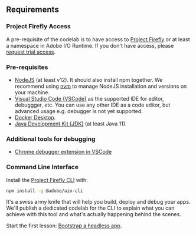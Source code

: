 ## Requirements

### Project Firefly Access

A pre-requisite of the codelab is to have access to [Project Firefly](https://github.com/AdobeDocs/project-firefly) or at least a namespace in Adobe I/O Runtime. 
If you don't have access, please [request trial access](https://github.com/AdobeDocs/adobeio-runtime/blob/master/overview/request_a_trial.md).

### Pre-requisites

- [NodeJS](https://nodejs.org/en/download/) (at least v12). It should also install npm together. We recommend using [nvm](https://github.com/nvm-sh/nvm/blob/master/README.md) to manage NodeJS installation and versions on your machine.  
- [Visual Studio Code (VSCode)](https://code.visualstudio.com/download) as the supported IDE for editor, debuggger, etc. You can use any other IDE as a code editor, but advanced usage e.g. debugger is not yet supported.
- [Docker Desktop](https://www.docker.com/get-started).
- [Java Development Kit (JDK)](https://www.oracle.com/technetwork/java/javase/overview/index.html) (at least Java 11).

### Additional tools for debugging

- [Chrome debugger extension in VSCode](https://github.com/Microsoft/vscode-chrome-debug)

### Command Line Interface

Install the [Project Firefly CLI](https://github.com/adobe/aio-cli) with: 
```bash
npm install -g @adobe/aio-cli
```     
It's a swiss army knife that will help you build, deploy and debug your apps. We'll publish a dedicated codelab for the CLI to explain what you can achieve with this tool and what's actually happening behind the scenes.  

Start the first lesson: [Bootstrap a headless app](/lessons/bootstrap.md).